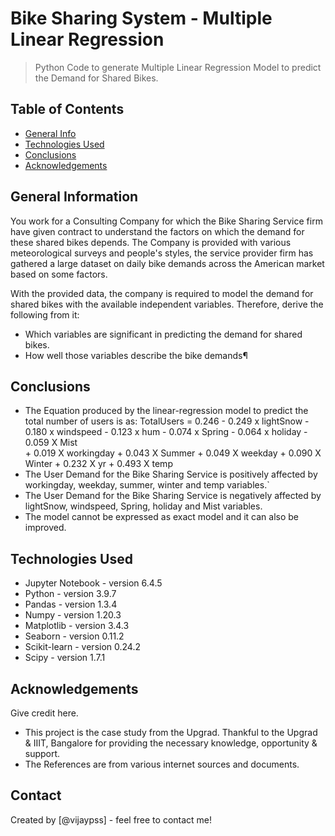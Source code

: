 # Bike Sharing System - Multiple Linear Regression
> Python Code to generate Multiple Linear Regression Model to predict the Demand for Shared Bikes.


## Table of Contents
* [General Info](#general-information)
* [Technologies Used](#technologies-used)
* [Conclusions](#conclusions)
* [Acknowledgements](#acknowledgements)

<!-- You can include any other section that is pertinent to your problem -->

## General Information
 You work for a Consulting Company for which the Bike Sharing Service firm have given contract to understand the factors on which the demand for these shared bikes depends. The Company is provided with various meteorological surveys and people's styles, the service provider firm has gathered a large dataset on daily bike demands across the American market based on some factors.

 With the provided data, the company is required to model the demand for shared bikes with the available independent variables. Therefore, derive the following from it:

 - Which variables are significant in predicting the demand for shared bikes.
 - How well those variables describe the bike demands¶
<!-- You don't have to answer all the questions - just the ones relevant to your project. -->

## Conclusions
- The Equation produced by the linear-regression model to predict the total number of users is as:
 TotalUsers = 0.246 - 0.249 x lightSnow - 0.180 x windspeed - 0.123 x hum - 0.074 x Spring - 0.064 x holiday - 0.059 X Mist</br> + 0.019 X workingday + 0.043 X Summer + 0.049 X weekday + 0.090 X Winter + 0.232 X yr + 0.493 X temp
- The User Demand for the Bike Sharing Service is positively affected by workingday, weekday, summer, winter and temp variables.`
- The User Demand for the Bike Sharing Service is negatively affected by lightSnow, windspeed, Spring, holiday and Mist variables.
- The model cannot be expressed as exact model and it can also be improved.

<!-- You don't have to answer all the questions - just the ones relevant to your project. -->


## Technologies Used
- Jupyter Notebook - version 6.4.5
- Python - version 3.9.7
- Pandas - version 1.3.4
- Numpy - version 1.20.3
- Matplotlib - version 3.4.3
- Seaborn - version 0.11.2
- Scikit-learn - version 0.24.2
- Scipy - version 1.7.1

<!-- As the libraries versions keep on changing, it is recommended to mention the version of library used in this project -->

## Acknowledgements
Give credit here.
- This project is the case study from the Upgrad. Thankful to the Upgrad & IIIT, Bangalore for providing the necessary knowledge, opportunity & support.
- The References are from various internet sources and documents.


## Contact
Created by [@vijaypss] - feel free to contact me!


<!-- Optional -->
<!-- ## License -->
<!-- This project is open source and available under the [... License](). -->

<!-- You don't have to include all sections - just the one's relevant to your project -->